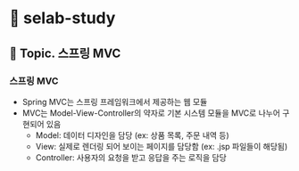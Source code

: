 # :book: selab-study
## :pushpin: Topic. 스프링 MVC

### 스프링 MVC 

- Spring MVC는 스프링 프레임워크에서 제공하는 웹 모듈
- MVC는 Model-View-Controller의 약자로 기본 시스템 모듈을 MVC로 나누어 구현되어 있음
    - Model: 데이터 디자인을 담당 (ex: 상품 목록, 주문 내역 등)
    - View: 실제로 렌더링 되어 보이는 페이지를 담당함 (ex: .jsp 파일들이 해당됨)
    - Controller: 사용자의 요청을 받고 응답을 주는 로직을 담당 